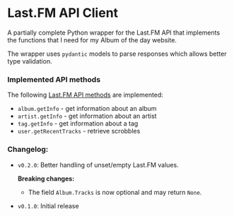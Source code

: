 # Last.FM API Client

A partially complete Python wrapper for the Last.FM API that implements the functions that I need for my Album of the day website.

The wrapper uses `pydantic` models to parse responses which allows better type validation.

### Implemented API methods

The following [Last.FM API methods](https://www.last.fm/api/intro) are implemented:
* `album.getInfo` - get information about an album
* `artist.getInfo` - get information about an artist
* `tag.getInfo` - get information about a tag
* `user.getRecentTracks` - retrieve scrobbles

### Changelog:
* `v0.2.0`: Better handling of unset/empty Last.FM values.

   **Breaking changes:**
  * The field `Album.Tracks` is now optional and may return `None`.
* `v0.1.0`: Initial release